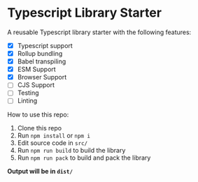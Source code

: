 # Typescript Library Starter

A reusable Typescript library starter with the following features:

- [x] Typescript support
- [x] Rollup bundling
- [x] Babel transpiling
- [x] ESM Support
- [x] Browser Support
- [ ] CJS Support
- [ ] Testing
- [ ] Linting

How to use this repo:

1. Clone this repo
2. Run `npm install` or `npm i`
3. Edit source code in `src/`
4. Run `npm run build` to build the library
5. Run `npm run pack` to build and pack the library

**Output will be in `dist/`**
